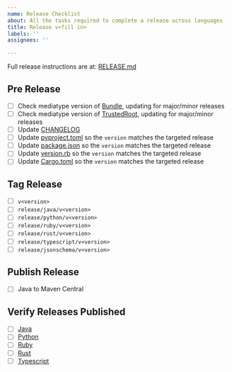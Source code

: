```yaml
---
name: Release Checklist
about: All the tasks required to complete a release across languages
title: Release v<fill in>
labels: ''
assignees: ''

---
```


Full release instructions are at: [RELEASE.md](RELEASE.md)

## Pre Release
- [ ] Check mediatype version of [Bundle](protos/sigstore_bundle.proto), updating for major/minor releases
- [ ] Check mediatype version of [TrustedRoot](protos/sigstore_trustroot.proto), updating for major/minor releases
- [ ] Update [CHANGELOG](CHANGELOG.md)
- [ ] Update [pyproject.toml](gen/pb-python/pyproject.toml) so the `version` matches the targeted release
- [ ] Update [package.json](gen/pb-typescript/package.json) so the `version` matches the targeted release
- [ ] Update [version.rb](gen/pb-ruby/lib/sigstore_protobuf_specs/version.rb) so the `version` matches the targeted release
- [ ] Update [Cargo.toml](gen/pb-rust/Cargo.toml) so the `version` matches the targeted release

## Tag Release
- [ ] `v<version>`
- [ ] `release/java/v<version>`
- [ ] `release/python/v<version>`
- [ ] `release/ruby/v<version>`
- [ ] `release/rust/v<version>`
- [ ] `release/typescript/v<version>`
- [ ] `release/jsonschema/v<version>`

## Publish Release
- [ ] Java to Maven Central

## Verify Releases Published
- [ ] [Java](https://central.sonatype.com/artifact/dev.sigstore/protobuf-specs/)
- [ ] [Python](https://pypi.org/project/sigstore-protobuf-specs/)
- [ ] [Ruby](https://rubygems.org/gems/sigstore_protobuf_specs)
- [ ] [Rust](https://crates.io/crates/sigstore_protobuf_specs)
- [ ] [Typescript](https://www.npmjs.com/package/@sigstore/protobuf-specs)
